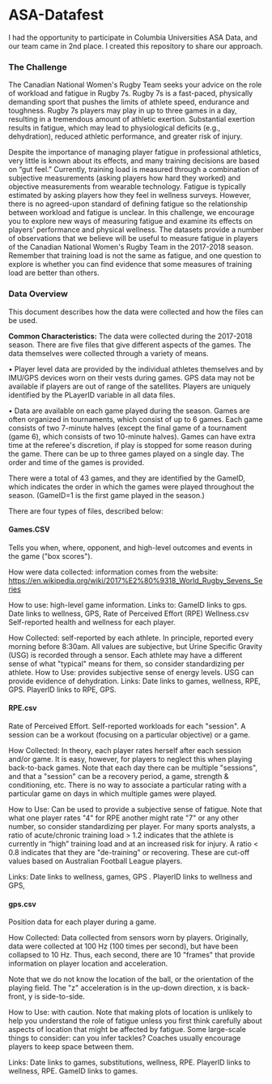 # ASA-Datafest

I had the opportunity to participate in Columbia Universities ASA Data, and our team came in 2nd place. I created this repository to share our approach. 


### The Challenge

The Canadian National Women's Rugby Team seeks your advice on the role of workload and fatigue in Rugby 7s. Rugby 7s is a fast-paced, 
physically demanding sport that pushes the limits of athlete speed, endurance and toughness. Rugby 7s players may play in up to three games
in a day, resulting in a tremendous amount of athletic exertion. Substantial exertion results in fatigue, which may lead to physiological 
deficits (e.g., dehydration), reduced athletic performance, and greater risk of injury.

Despite the importance of managing player fatigue in professional athletics, very little is known about its effects, and many training 
decisions are based on “gut feel.”  Currently, training load is measured through a combination of subjective measurements (asking players 
how hard they worked) and objective measurements from wearable technology. Fatigue is typically estimated by asking players how they feel 
in wellness surveys. However, there is no agreed-upon standard of defining fatigue so the relationship between workload and fatigue is 
unclear. In this challenge, we encourage you to explore new ways of measuring fatigue and examine its effects on players’ performance and
 physical wellness. The datasets provide a number of observations that we believe will be useful to measure fatigue in players of the
 Canadian National Women's Rugby Team in the 2017-2018 season. Remember that training load is not the same as fatigue, and one question 
 to explore is whether you can find evidence that some measures of training load are better than others. 


### Data Overview
This document describes how the data were collected and how the files can be used.

**Common Characteristics:** 
The data were collected during the 2017-2018 season.  There are five files that give different aspects of the games.  The data themselves were collected through a variety of means.

• Player level data are provided by the individual athletes themselves and by IMU/GPS devices worn on their vests during games.  GPS data may not be available if players are out of range of the satellites.  Players are uniquely identified by the PLayerID variable in all data files.

• Data are available on each game played during the season.  Games are often organized in tournaments, which consist of up to 6 games.  Each game consists of two 7-minute halves (except the final game of a tournament (game 6), which consists of  two 10-minute halves).  Games can have extra time at the referee's discretion, if play is stopped for some reason during the game.  There can be up to three games played on a single day.  The order and time of the games is provided. 

There were a total of 43 games, and they are identified by the GameID, which indicates the order in which the games were played throughout the season.  (GameID=1 is the first game played in the season.)

There are four types of files, described below:

#### Games.CSV
Tells you when, where, opponent, and high-level outcomes and events in the game ("box scores").

How were data collected:  information comes from the website: https://en.wikipedia.org/wiki/2017%E2%80%9318_World_Rugby_Sevens_Series

How to use: high-level game information.
Links to:  GameID links to gps.  Date links to wellness, GPS, Rate of Perceived Effort (RPE)
Wellness.csv
Self-reported health and wellness for each player.

How Collected: self-reported by each athlete.  In principle, reported every morning before 8:30am.  All values are subjective, but Urine Specific Gravity (USG)  is recorded through a sensor.  Each athlete may have a different sense of what "typical" means for them, so consider standardizing per athlete. 
How to Use: provides subjective sense of energy levels.  USG can provide evidence of dehydration.
Links: Date links to games, wellness, RPE, GPS.  PlayerID links to RPE, GPS.

#### RPE.csv
Rate of Perceived Effort.  Self-reported workloads for each "session".  A session can be a workout (focusing on a particular objective) or a game.

How Collected:  In theory, each player rates herself after each session and/or game.  It is easy, however, for players to neglect this when playing back-to-back games.  Note that each day there can be multiple "sessions", and that a "session" can be a recovery period, a game, strength & conditioning, etc.  There is no way to associate a particular rating with a particular game on days in which multiple games were played.

How to Use: Can be used to provide a subjective sense of fatigue.  Note that what one player rates "4" for RPE another might rate  "7" or any other number, so consider standardizing per player.  For many sports analysts, a ratio of acute/chronic training load > 1.2 indicates that the athlete is currently in “high” training load and at an increased risk for injury.  A ratio < 0.8 indicates that they are "de-training" or recovering.  These are cut-off values based on Australian Football League players.

Links: Date links to wellness, games, GPS .  PlayerID links to wellness and GPS, 

#### gps.csv
Position data for each player during a game.

How Collected: Data collected from sensors worn by players.  Originally, data were collected at 100 Hz (100 times per second), but have been collapsed to 10 Hz. Thus, each second, there are 10 "frames" that provide information on player location and acceleration.

 Note that we do not know the location of the ball, or the orientation of the playing field.  The "z" acceleration is in the  up-down direction, x is back-front, y is side-to-side.

How to Use: with caution.  Note that making plots of location is unlikely to help you understand the role of fatigue unless you first think carefully about aspects of location that might be affected by fatigue.  Some large-scale things to consider:  can you infer tackles?  Coaches usually encourage players to keep space between them.

Links: Date links to games, substitutions, wellness, RPE.  PlayerID links to wellness, RPE. GameID links to games.

